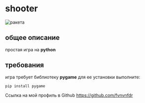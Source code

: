 # shooter
![ракета](https://mychamp.ru/system/clubs/39458/medium.jpg)


## общее описание
простая игра на **python**

## требования 
игра требует библиотеку **pygame**
для ее установки выполните:
```
pip install pygame
```
Ссылка на мой профиль в Github  <https://github.com/fvnvnfdr>
